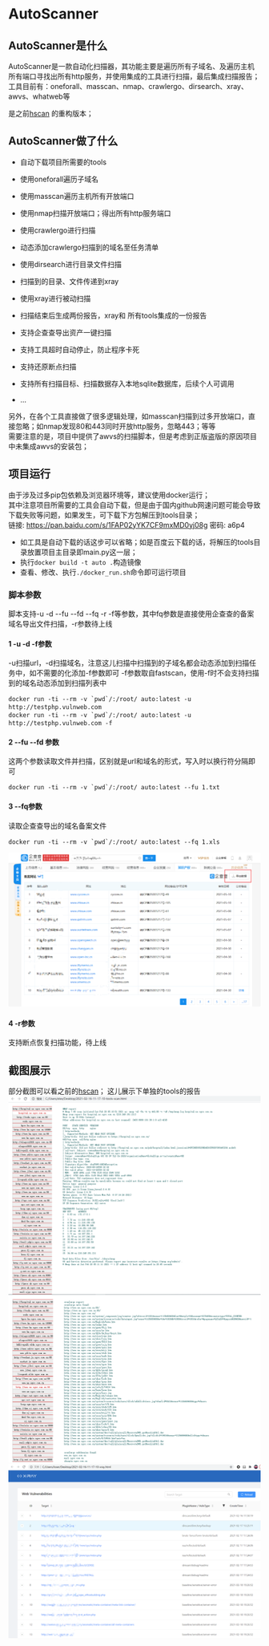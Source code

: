 # AutoScanner

## AutoScanner是什么
AutoScanner是一款自动化扫描器，其功能主要是遍历所有子域名、及遍历主机所有端口寻找出所有http服务，并使用集成的工具进行扫描，最后集成扫描报告；  
工具目前有：oneforall、masscan、nmap、crawlergo、dirsearch、xray、awvs、whatweb等  

是之前[hscan](https://www.freebuf.com/sectool/260394.html) 的重构版本；


## AutoScanner做了什么
- 自动下载项目所需要的tools
- 使用oneforall遍历子域名
- 使用masscan遍历主机所有开放端口
- 使用nmap扫描开放端口；得出所有http服务端口
- 使用crawlergo进行扫描
- 动态添加crawlergo扫描到的域名至任务清单
- 使用dirsearch进行目录文件扫描
- 扫描到的目录、文件传递到xray
- 使用xray进行被动扫描
- 扫描结束后生成两份报告，xray和 所有tools集成的一份报告

- 支持企查查导出资产一键扫描
- 支持工具超时自动停止，防止程序卡死
- 支持还原断点扫描
- 支持所有扫描目标、扫描数据存入本地sqlite数据库，后续个人可调用
- ...

另外，在各个工具直接做了很多逻辑处理，如masscan扫描到过多开放端口，直接忽略；如nmap发现80和443同时开放http服务，忽略443；等等  
需要注意的是，项目中提供了awvs的扫描脚本，但是考虑到正版盗版的原因项目中未集成awvs的安装包；

## 项目运行
由于涉及过多pip包依赖及浏览器环境等，建议使用docker运行；  
其中注意项目所需要的工具会自动下载，但是由于国内github网速问题可能会导致下载失败等问题，如果发生，可下载下方包解压到tools目录；  
链接: https://pan.baidu.com/s/1FAP02yYK7CF9mxMD0yj08g  密码: a6p4

- 如工具是自动下载的话这步可以省略；如是百度云下载的话，将解压的tools目录放置项目主目录即main.py这一层；
- 执行`docker build -t auto .`构造镜像
- 查看、修改、执行`./docker_run.sh`命令即可运行项目

### 脚本参数
脚本支持-u -d --fu --fd --fq -r -f等参数，其中fq参数是直接使用企查查的备案域名导出文件扫描，-r参数待上线

#### 1 -u -d -f参数
-u扫描url，-d扫描域名，注意这儿扫描中扫描到的子域名都会动态添加到扫描任务中，如不需要的化添加-f参数即可
-f参数取自fastscan，使用-f时不会支持扫描到的域名动态添加到扫描列表中
```
docker run -ti --rm -v `pwd`/:/root/ auto:latest -u http://testphp.vulnweb.com
docker run -ti --rm -v `pwd`/:/root/ auto:latest -u http://testphp.vulnweb.com -f
```

#### 2 --fu --fd 参数 
这两个参数读取文件并扫描，区别就是url和域名的形式，写入时以换行符分隔即可
```
docker run -ti --rm -v `pwd`/:/root/ auto:latest --fu 1.txt
```

#### 3 --fq参数
读取企查查导出的域名备案文件
```
docker run -ti --rm -v `pwd`/:/root/ auto:latest --fq 1.xls
```
![image](lib/images/keda.png)

#### 4 -r参数
支持断点恢复扫描功能，待上线


## 截图展示
部分截图可以看之前的[hscan](https://www.freebuf.com/sectool/260394.html)；
这儿展示下单独的tools的报告
![image](lib/images/1.png)
![image](lib/images/2.png)
![image](lib/images/3.png)

